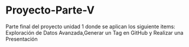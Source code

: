# Proyecto-Parte-V

Parte final del proyecto unidad 1 donde se aplican los siguiente items: Exploración de Datos Avanzada,Generar un Tag en GitHub y Realizar una Presentación
